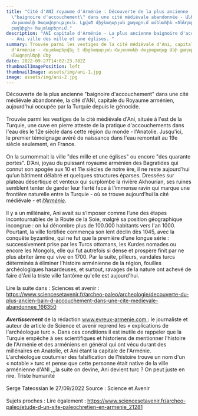 ```yaml
---
title: "Cité d'ANI royaume d'Arménie : Découverte de la plus ancienne
  \"baignoire d'accouchement\" dans une cité médiévale abandonnée - ԱՆԻ քաղաք
  Հայաստանի Թագավորություն. Լքված միջնադարյան քաղաքում ամենահին «ծննդաբերական
  բաղնիքի» հայտնաբերում."
description: "ANI capitale d'Arménie - La plus ancienne baignoire d'accouchement
  - Ani ville des mille et une églises. "
summary: Trouvée parmi les vestiges de la cité médiévale d'Ani, capitale
  d'Arménie - Հայտնաբերվել է միջնադարյան Հայաստանի մայրաքաղաք Անի քաղաքի
  մնացորդների մեջ
date: 2022-09-27T14:02:23.782Z
thumbnailImagePosition: left
thumbnailImage: assets/img/ani-1.jpg
image: assets/img/ani-2.jpg
---
```

Découverte de la plus ancienne "baignoire d'accouchement" dans une cité médiévale abandonnée, la cité d'ANI, capitale du Royaume arménien, aujourd'hui occupée par la Turquie depuis le génocide.\
\
Trouvée parmi les vestiges de la cité médiévale d'Ani, située à l'est de la Turquie, une cuve en pierre atteste de la pratique d'accouchements dans l'eau dès le 12e siècle dans cette région du monde - l'Anatolie. Jusqu'ici, le premier témoignage avéré de naissance dans l'eau remontait au 19e siècle seulement, en France.\
\
On la surnommait la ville "des mille et une églises" ou encore "des quarante portes". D’Ani, joyau du puissant royaume arménien des Bagratides qui connut son apogée aux 10 et 11e siècles de notre ère, il ne reste aujourd’hui qu’un bâtiment délabré et quelques structures éparses. Dressées sur plateau désertique et venteux qui surplombe la rivière Akhourian, ses ruines semblent tenter de garder leur fierté face à l’immense ravin qui marque une frontière naturelle entre la Turquie - où se trouve aujourd’hui la cité médiévale - et *[l’Arménie](https://www.sciencesetavenir.fr/archeo-paleo/etude-d-un-site-paleochretien-en-armenie_21281)*.\
\
Il y a un millénaire, Ani avait su s’imposer comme l’une des étapes incontournables de la Route de la Soie, malgré sa position géographique incongrue : on lui dénombre plus de 100.000 habitants vers l'an 1000. Pourtant, la ville fortifiée commença son lent déclin dès 1045, avec la conquête byzantine, qui ne fut que la première d’une longue série : successivement prise par les Turcs ottomans, les Kurdes nomades ou encore les Mongols, elle qui fut autrefois si dense et prospère finit par ne plus abriter âme qui vive en 1700. Par la suite, pilleurs, vandales turcs déterminés à éliminer l'histoire arménienne de la région, fouilles archéologiques hasardeuses, et surtout, ravages de la nature ont achevé de faire d'Ani la triste ville fantôme qu'elle est aujourd'hui.\
\
Lire la suite dans : Sciences et avenir :\
<https://www.sciencesetavenir.fr/archeo-paleo/archeologie/decouverte-du-plus-ancien-bain-d-accouchement-dans-une-cite-medievale-abandonnee_166350>\
\
***Avertissement*** de la rédaction www.evreux-armenie.com : le journaliste et auteur de article de Science et avenir reprend les « explications de l'archéologue turc ». Dans ces conditions il est inutile de rappeler que la Turquie empêche à ses scientifiques et historiens de mentionner l'histoire de l'Arménie et des arméniens en général qui ont vécu durant des millénaires en Anatolie, et Ani étant la capitale de l'Arménie.\
L'archéologue coutumier des falsification de l'histoire trouve un nom d'un « notable » turc et pense que cette personne était native de la ville arménienne d'ANI ,,,la suite on devine, Ani devient turc ? On peut juste en rire. Triste humanité\
\
Serge Tateossian le 27/09/2022 Source : Science et Avenir\
\
Sujets proches : Lire également : https://www.sciencesetavenir.fr/archeo-paleo/etude-d-un-site-paleochretien-en-armenie_21281